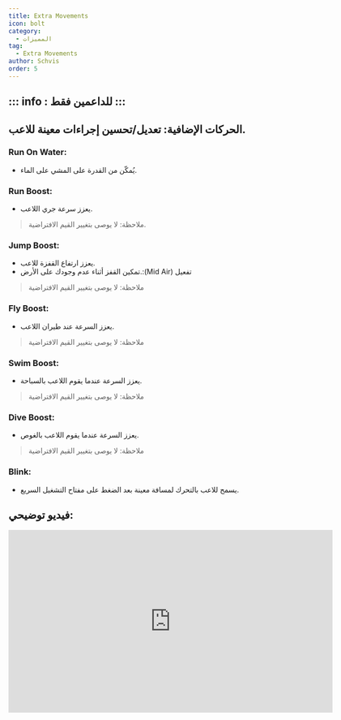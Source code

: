 ```yaml
---
title: Extra Movements
icon: bolt
category:
  - المميزات
tag:
  - Extra Movements
author: Schvis
order: 5
---
```

::: info : للداعمين فقط
:::
---
## الحركات الإضافية: تعديل/تحسين إجراءات معينة للاعب.
### Run On Water:
- يُمكّن من القدرة على المشي على الماء.
### Run Boost:
- يعزز سرعة جري اللاعب.
> ملاحظة: لا يوصى بتغيير القيم الافتراضية.
### Jump Boost:
- يعزز ارتفاع القفزة للاعب.
- تمكين القفز أثناء عدم وجودك على الأرض.:(Mid Air) تفعيل
> ملاحظة: لا يوصى بتغيير القيم الافتراضية
### Fly Boost:
- يعزز السرعة عند طيران اللاعب.
> ملاحظة: لا يوصى بتغيير القيم الافتراضية
### Swim Boost: 
- يعزز السرعة عندما يقوم اللاعب بالسباحة.
> ملاحظة: لا يوصى بتغيير القيم الافتراضية
### Dive Boost:
- يعزز السرعة عندما يقوم اللاعب بالغوص.
> ملاحظة: لا يوصى بتغيير القيم الافتراضية
### Blink:
- يسمح للاعب بالتحرك لمسافة معينة بعد الضغط على مفتاح التشغيل السريع.

## فيديو توضيحي:

<div class="iframe-container"><iframe width="640" height="360" src="https://www.youtube.com/embed/wMd9icqhFQg?list=PL5eI1Tb64p56g27qfYk7VuFTz4FK6YrKa" title="Korepi - Extra Movement (Sponsor)" frameborder="0" allow="accelerometer; autoplay; clipboard-write; encrypted-media; gyroscope; picture-in-picture; web-share" allowfullscreen></iframe></div>
